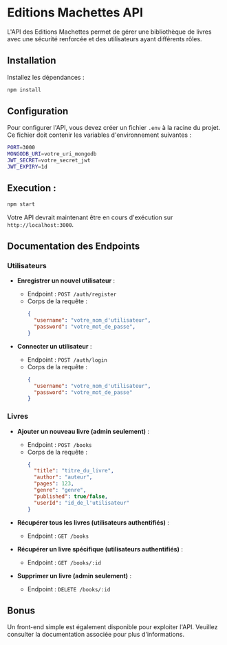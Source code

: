 # Editions Machettes API

L'API des Editions Machettes permet de gérer une bibliothèque de livres avec une sécurité renforcée et des utilisateurs ayant différents rôles.

## Installation

Installez les dépendances :
```bash
npm install
```

## Configuration

Pour configurer l'API, vous devez créer un fichier `.env` à la racine du projet. Ce fichier doit contenir les variables d'environnement suivantes :
```bash
PORT=3000
MONGODB_URI=votre_uri_mongodb
JWT_SECRET=votre_secret_jwt
JWT_EXPIRY=1d
```

## Execution : 
```bash
npm start
```

Votre API devrait maintenant être en cours d'exécution sur `http://localhost:3000`.

## Documentation des Endpoints

### Utilisateurs

- **Enregistrer un nouvel utilisateur** :
  - Endpoint : `POST /auth/register`
  - Corps de la requête : 
    ```json
    {
      "username": "votre_nom_d'utilisateur",
      "password": "votre_mot_de_passe",
    }
    ```

- **Connecter un utilisateur** :
  - Endpoint : `POST /auth/login`
  - Corps de la requête :
    ```json
    {
      "username": "votre_nom_d'utilisateur",
      "password": "votre_mot_de_passe"
    }
    ```

### Livres

- **Ajouter un nouveau livre (admin seulement)** :
  - Endpoint : `POST /books`
  - Corps de la requête :
    ```json
    {
      "title": "titre_du_livre",
      "author": "auteur",
      "pages": 123,
      "genre": "genre",
      "published": true/false,
      "userId": "id_de_l'utilisateur"
    }
    ```

- **Récupérer tous les livres (utilisateurs authentifiés)** :
  - Endpoint : `GET /books`

- **Récupérer un livre spécifique (utilisateurs authentifiés)** :
  - Endpoint : `GET /books/:id`

- **Supprimer un livre (admin seulement)** :
  - Endpoint : `DELETE /books/:id`

## Bonus

Un front-end simple est également disponible pour exploiter l'API. Veuillez consulter la documentation associée pour plus d'informations.
